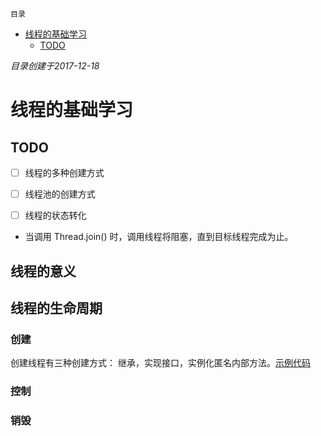 `目录`
- [线程的基础学习](#线程的基础学习)
    - [TODO](#todo)

*目录创建于2017-12-18*
# 线程的基础学习

## TODO
- [ ] 线程的多种创建方式
- [ ] 线程池的创建方式
- [ ] 线程的状态转化


- 当调用 Thread.join() 时，调用线程将阻塞，直到目标线程完成为止。 

## 线程的意义
## 线程的生命周期
### 创建
创建线程有三种创建方式： 继承，实现接口，实例化匿名内部方法。[示例代码](https://github.com/Kuangcp/JavaBase/blob/master/src/main/java/com/threads/HowToCreateThread.java)

### 控制
### 销毁
